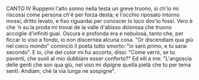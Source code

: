 CANTO IV
Ruppemi l'alto sonno nella testa
un greve truono, sì ch'io mi riscossi
come persona ch'è per forza desta;
e l'occhio riposato intorno mossi,
dritto levato, e fiso riguardai
per conoscer lo loco dov'io fossi.
Vero è che 'n su la proda mi trovai
de la valle d'abisso dolorosa
che truono accoglie d'infiniti guai.
Oscura e profonda era e nebulosa,
tanto che, per ficcar lo viso a fondo,
io non discernea alcuna cosa.
"Or discendiam qua giù nel cieco mondo"
cominciò il poeta tutto smorto:
"io sarò primo, e tu sarai secondo".
E io, che del color mi fui accorto,
dissi: "Come verrò, se tu paventi,
che suoli al mio dubbiare esser conforto?"
Ed elli a me: "L'angoscia delle genti
che son qua giù, nel viso mi dipigne
quella pietà che tu per tema senti.
Andiam, ché la via lunga ne sospigne".
